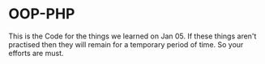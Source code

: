 # OOP-PHP
This is the Code for the things we learned on Jan 05. If these things aren't practised then they will remain for a temporary period of time.
So your efforts are must.
